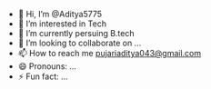 - 👋 Hi, I’m @Aditya5775
- 👀 I’m interested in Tech
- 🌱 I’m currently persuing B.tech
- 💞️ I’m looking to collaborate on ...
- 📫 How to reach me pujariaditya043@gmail.com
- 😄 Pronouns: ...
- ⚡ Fun fact: ...

<!---
AdityaAP116/AdityaAP116 is a ✨ special ✨ repository because its `README.md` (this file) appears on your GitHub profile.
You can click the Preview link to take a look at your changes.
--->
